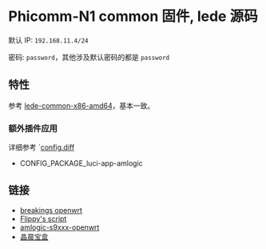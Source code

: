 # Phicomm-N1 common 固件, lede 源码

默认 IP: `192.168.11.4/24`

密码: `password`，其他涉及默认密码的都是 `password`

## 特性

参考 [lede-common-x86-amd64](../lede-common-x86-amd64/README.md)，基本一致。

### 额外插件应用

详细参考 `[config.diff](config.diff)

- CONFIG_PACKAGE_luci-app-amlogic

## 链接

- [breakings openwrt](https://github.com/breakings/OpenWrt)
- [Flippy's script](https://github.com/unifreq/openwrt_packit)
- [amlogic-s9xxx-openwrt](https://github.com/ophub/amlogic-s9xxx-openwrt)
- [晶晨宝盒](https://github.com/ophub/luci-app-amlogic)

